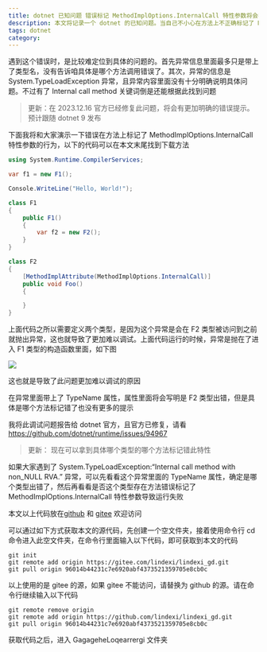 ```yaml
---
title: dotnet 已知问题 错误标记 MethodImplOptions.InternalCall 特性参数将会在类型访问之前抛出 TypeLoadException 异常
description: 本文将记录一个 dotnet 的已知问题。当自己不小心在方法上不正确标记了 MethodImplAttribute 特性时，错误选择了 MethodImplOptions.InternalCall 参数，那将会在运行的过程在，在此类型被访问之前就抛出了 System.TypeLoadException 异常，错误信息是 Internal call method with non_NULL RVA 内容
tags: dotnet
category: 
---
```


<!-- CreateTime:2023/11/19 11:21:05 -->

<!-- 发布 -->
<!-- 博客 -->

遇到这个错误时，是比较难定位到具体的问题的。首先异常信息里面最多只是带上了类型名，没有告诉咱具体是哪个方法调用错误了。其次，异常的信息是 System.TypeLoadException 异常，且异常内容里面没有十分明确说明具体问题。不过有了 Internal call method 关键词倒是还能根据此找到问题

> 更新：在 2023.12.16 官方已经修复此问题，将会有更加明确的错误提示。预计跟随 dotnet 9 发布

下面我将和大家演示一下错误在方法上标记了 MethodImplOptions.InternalCall 特性参数的行为，以下的代码可以在本文末尾找到下载方法

```csharp
using System.Runtime.CompilerServices;

var f1 = new F1();

Console.WriteLine("Hello, World!");

class F1
{
    public F1()
    {
        var f2 = new F2();
    }
}

class F2
{
    [MethodImplAttribute(MethodImplOptions.InternalCall)]
    public void Foo()
    {

    }
}
```

上面代码之所以需要定义两个类型，是因为这个异常是会在 F2 类型被访问到之前就抛出异常，这也就导致了更加难以调试。上面代码运行的时候，异常是抛在了进入 F1 类型的构造函数里面，如下图

<!-- ![](image/dotnet 已知问题 错误标记 MethodImplOptions.InternalCall 特性参数将会在类型访问之前抛出 TypeLoadException 异常/dotnet 已知问题 错误标记 MethodImplOptions.InternalCall 特性参数将会在类型访问之前抛出 TypeLoadException 异常0.png) -->

![](https://img2023.cnblogs.com/blog/1080237/202409/1080237-20240926071103492-2017180350.png)

这也就是导致了此问题更加难以调试的原因

在异常里面带上了 TypeName 属性，属性里面将会写明是 F2 类型出错，但是具体是哪个方法标记错了也没有更多的提示

我将此调试问题报告给 dotnet 官方，且官方已修复，请看 https://github.com/dotnet/runtime/issues/94967

> 更新： 现在可以拿到具体哪个类型的哪个方法标记错此特性

如果大家遇到了 System.TypeLoadException:“Internal call method with non_NULL RVA.” 异常，可以先看看这个异常里面的 TypeName 属性，确定是哪个类型出错了，然后再看看是否这个类型存在方法错误标记了 MethodImplOptions.InternalCall 特性参数导致运行失败

本文以上代码放在[github](https://github.com/lindexi/lindexi_gd/tree/96014b44231c7e6920abf4373521359705e8cb0c/GagageheLoqearrergi) 和 [gitee](https://gitee.com/lindexi/lindexi_gd/tree/96014b44231c7e6920abf4373521359705e8cb0c/GagageheLoqearrergi) 欢迎访问

可以通过如下方式获取本文的源代码，先创建一个空文件夹，接着使用命令行 cd 命令进入此空文件夹，在命令行里面输入以下代码，即可获取到本文的代码

```
git init
git remote add origin https://gitee.com/lindexi/lindexi_gd.git
git pull origin 96014b44231c7e6920abf4373521359705e8cb0c
```

以上使用的是 gitee 的源，如果 gitee 不能访问，请替换为 github 的源。请在命令行继续输入以下代码

```
git remote remove origin
git remote add origin https://github.com/lindexi/lindexi_gd.git
git pull origin 96014b44231c7e6920abf4373521359705e8cb0c
```

获取代码之后，进入 GagageheLoqearrergi 文件夹
